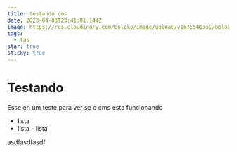 ```yaml
---
title: testando cms
date: 2023-04-03T23:41:01.144Z
image: https://res.cloudinary.com/boloko/image/upload/v1675546369/boloko/tozkvczzzudpxecxv1q9.png
tags:
  - tas
star: true
sticky: true
---
```

# ﻿Testando

E﻿sse eh um teste para ver se o cms esta funcionando


- ﻿lista
- lista 
-﻿ lista

a﻿sdfasdfasdf